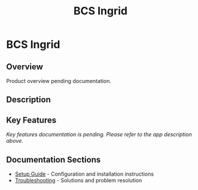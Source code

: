 ﻿---
title: "BCS Ingrid"
description: ""
categories: [Products]
tags: [business-central]
weight: 64
version: "17.1.0.0"
---

# BCS Ingrid

## Overview
Product overview pending documentation.

## Description


## Key Features
*Key features documentation is pending. Please refer to the app description above.*

## Documentation Sections
- [Setup Guide](./setup/) - Configuration and installation instructions
- [Troubleshooting](./solving/) - Solutions and problem resolution


